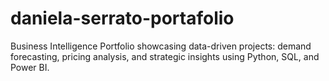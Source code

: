 # daniela-serrato-portafolio
Business Intelligence Portfolio showcasing data-driven projects: demand forecasting, pricing analysis, and strategic insights using Python, SQL, and Power BI.
